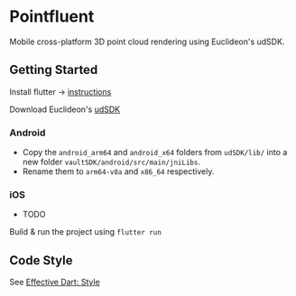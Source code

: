 # Pointfluent
Mobile cross-platform 3D point cloud rendering using Euclideon's udSDK.

## Getting Started

Install flutter -> [instructions](https://flutter.dev/docs/get-started/install)

Download Euclideon's [udSDK](https://www.euclideon.com/udsdk/)

### Android
- Copy the `android_arm64` and `android_x64` folders from `udSDK/lib/` into a new folder `vaultSDK/android/src/main/jniLibs`. 
- Rename them to `arm64-v8a` and `x86_64` respectively.

### iOS
 - TODO

 Build & run the project using `flutter run`

## Code Style
See [Effective Dart: Style](https://dart.dev/guides/language/effective-dart/style)
